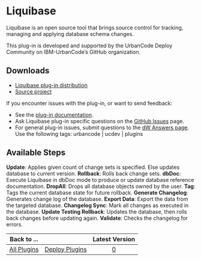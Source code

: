 
# Liquibase

Liquibase is an open source tool that brings source control for tracking, managing and applying database schema changes.

This plug-in is developed and supported by the UrbanCode Deploy Community on IBM-UrbanCode’s GitHub organization. 

## Downloads

* [Liquibase plug-in distribution](https://github.com/UrbanCode/Liquibase-UCD/releases)
* [Source project](https://github.com/UrbanCode/Liquibase-UCD)

If you encounter issues with the plug-in, or want to send feedback:

* See the [plug-in documentation](https://github.com/UrbanCode/Liquibase-UCD/tree/master/doc).
* Ask Liquibase plug-in specific questions on the [GitHub Issues](https://github.com/UrbanCode/Liquibase-UCD/issues) page.
* For general plug-in issues, submit questions to the [dW Answers page](https://community.ibm.com/community/user/wasdevops/urbancode-discussion). Use the following tags: urbancode | ucdev | plugins

## Available Steps

**Update**: Applies given count of change sets is specified. Else updates database to current version. **Rollback**: Rolls back change sets. **dbDoc**: Execute Liquibase in dbDoc mode to produce or update database reference documentation. **DropAll**: Drops all database objects owned by the user. **Tag**: Tags the current database state for future rollback. **Generate Changelog**: Generates change log of the database. **Export Data**: Export the data from the targeted database. **Changelog Sync**: Mark all changes as executed in the database. **Update Testing Rollback**: Updates the database, then rolls back changes before updating again. **Validate**: Checks the changelog for errors.

|Back to ...||Latest Version|
| :---: | :---: | :---: |
|[All Plugins](../../index.md)|[Deploy Plugins](../README.md)|[0]()|

